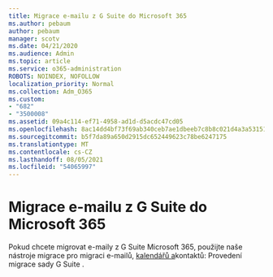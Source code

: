 ```yaml
---
title: Migrace e-mailu z G Suite do Microsoft 365
ms.author: pebaum
author: pebaum
manager: scotv
ms.date: 04/21/2020
ms.audience: Admin
ms.topic: article
ms.service: o365-administration
ROBOTS: NOINDEX, NOFOLLOW
localization_priority: Normal
ms.collection: Adm_O365
ms.custom:
- "682"
- "3500008"
ms.assetid: 09a4c114-ef71-4958-ad1d-d5acdc47cd05
ms.openlocfilehash: 8ac14dd4bf73f69ab340ceb7ae1dbeeb7c8b8c021d4a3a53151ab8c62eb268f8
ms.sourcegitcommit: b5f7da89a650d2915dc652449623c78be6247175
ms.translationtype: MT
ms.contentlocale: cs-CZ
ms.lasthandoff: 08/05/2021
ms.locfileid: "54065997"
---
```

# <a name="migrate-email-from-g-suite-to-microsoft-365"></a>Migrace e-mailu z G Suite do Microsoft 365

Pokud chcete migrovat e-maily z G Suite Microsoft 365, použijte naše nástroje migrace pro migraci e-mailů, [kalendářů a](https://docs.microsoft.com/Exchange/mailbox-migration/perform-g-suite-migration)kontaktů: Provedení migrace sady G Suite .
  